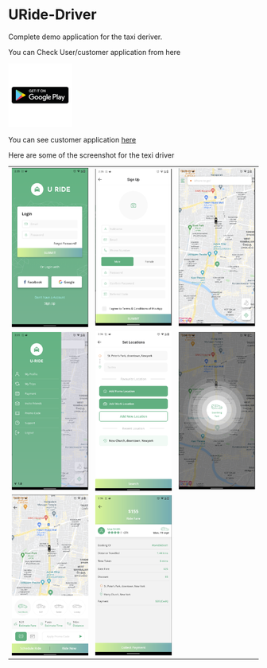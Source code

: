 # URide-Driver

Complete demo application for the taxi deriver. 

You can Check User/customer application from here 


<a href="https://play.google.com/store/apps/details?id=com.uridedriver">
  <img src="/images/playstoreicon.png" width="128"/>
</a>

You can see customer application <a href="https://play.google.com/store/apps/details?id=com.uridedriver"> here  </a>


Here are some of the screenshot for the texi driver 
<table>
  <tr> 
      <td> <img src="/images/image_1.png" width="300"/> </td>
      <td> <img src="/images/image_2.png" width="300"/> </td>
      <td> <img src="/images/image_3.png" width="300"/> </td>
  </tr>
  <tr> 
      <td> <img src="/images/image_4.png" width="300"/> </td>
      <td> <img src="/images/image_5.png" width="300"/> </td>
      <td> <img src="/images/image_6.png" width="300"/> </td>
  </tr>
    <tr> 
      <td> <img src="/images/image_7.png" width="300"/> </td>
      <td> <img src="/images/image_8.png" width="300"/> </td>
      <td>  </td>
  </tr>

</table>



